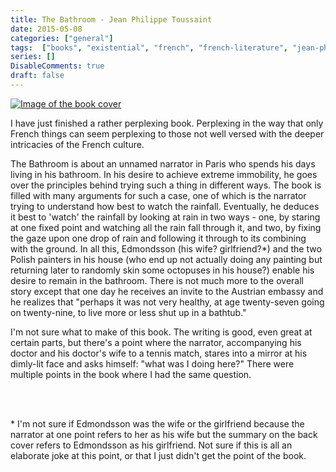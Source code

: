 ```yaml
---
title: The Bathroom - Jean Philippe Toussaint
date: 2015-05-08
categories: ["general"]
tags:  ["books", "existential", "french", "french-literature", "jean-philippe-toussaint", "reading", "reviews", "the-bathroom"]
series: []
DisableComments: true
draft: false
---
```


[![Image of the book cover](https://images-na.ssl-images-amazon.com/images/S/compressed.photo.goodreads.com/books/1348309463i/4344454.jpg)](https://images-na.ssl-images-amazon.com/images/S/compressed.photo.goodreads.com/books/1348309463i/4344454.jpg)

I have just finished a rather perplexing book. Perplexing in the way that only French things can seem perplexing to those not well versed with the deeper intricacies of the French culture.

The Bathroom is about an unnamed narrator in Paris who spends his days living in his bathroom. In his desire to achieve extreme immobility, he goes over the principles behind trying such a thing in different ways. The book is filled with many arguments for such a case, one of which is the narrator trying to understand how best to watch the rainfall. Eventually, he deduces it best to 'watch' the rainfall by looking at rain in two ways - one, by staring at one fixed point and watching all the rain fall through it, and two, by fixing the gaze upon one drop of rain and following it through to its combining with the ground. In all this, Edmondsson (his wife? girlfriend?\*) and the two Polish painters in his house (who end up not actually doing any painting but returning later to randomly skin some octopuses in his house?) enable his desire to remain in the bathroom. There is not much more to the overall story except that one day he receives an invite to the Austrian embassy and he realizes that "perhaps it was not very healthy, at age twenty-seven going on twenty-nine, to live more or less shut up in a bathtub."

I'm not sure what to make of this book. The writing is good, even great at certain parts, but there's a point where the narrator, accompanying his doctor and his doctor's wife to a tennis match, stares into a mirror at his dimly-lit face and asks himself: "what was I doing here?" There were multiple points in the book where I had the same question.

<br>
<br>

\* I'm not sure if Edmondsson was the wife or the girlfriend because the narrator at one point refers to her as his wife but the summary on the back cover refers to Edmondsson as his girlfriend. Not sure if this is all an elaborate joke at this point, or that I just didn't get the point of the book.

<br>
